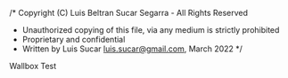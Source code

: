 /* Copyright (C) Luis Beltran Sucar Segarra - All Rights Reserved
 * Unauthorized copying of this file, via any medium is strictly prohibited
 * Proprietary and confidential
 * Written by Luis Sucar <luis.sucar@gmail.com>, March 2022
 */
 
Wallbox Test
